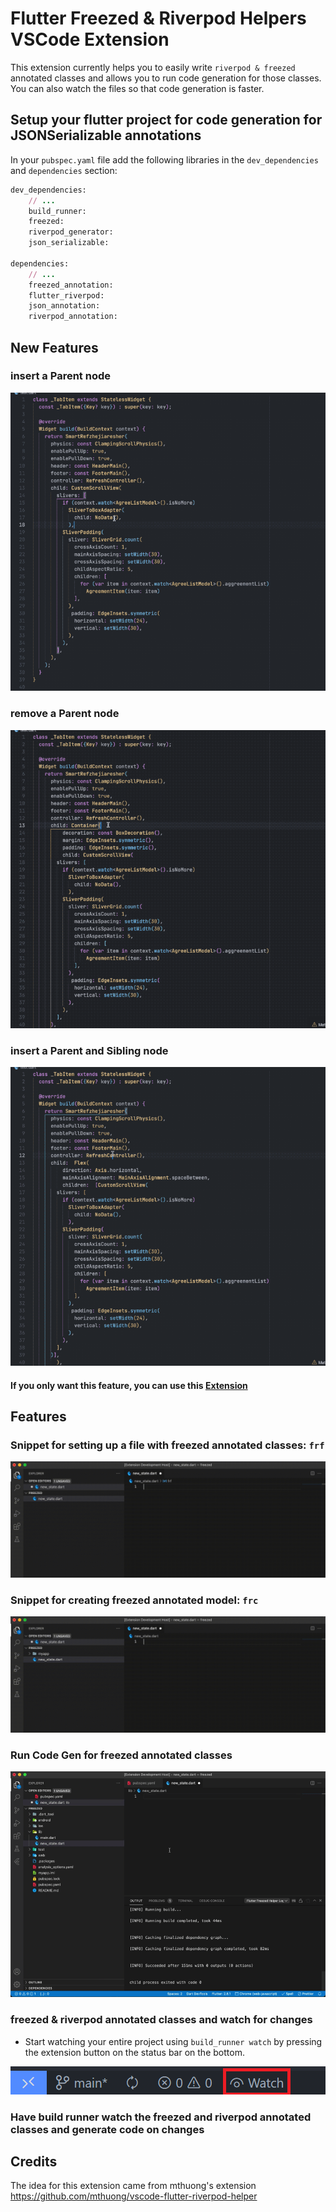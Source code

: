 # Flutter Freezed & Riverpod Helpers VSCode Extension

This extension currently helps you to easily write `riverpod & freezed` annotated classes and allows you to run code generation for those classes. You can also watch the files so that code generation is faster.

<!-- 👉 <https://marketplace.visualstudio.com/items?itemName=mthuong.vscode-flutter-freezed-helper> -->

## Setup your flutter project for code generation for JSONSerializable annotations

In your `pubspec.yaml` file add the following libraries in the `dev_dependencies` and `dependencies` section:

```ruby
dev_dependencies:
    // ...
    build_runner:
    freezed:
    riverpod_generator:
    json_serializable:

dependencies:
    // ...
    freezed_annotation:
    flutter_riverpod:
    json_annotation:
    riverpod_annotation:
```



## New Features

### insert a Parent node

![insert1](media/in1.gif)

### remove a Parent node

![remove](media/remove.gif)

### insert a Parent and Sibling node

![insert2](media/in2.gif)

#### If you only want this feature, you can use this [Extension](https://marketplace.visualstudio.com/items?itemName=evils.vscode-flutter-insert-remove-helper)


## Features

### Snippet for setting up a file with freezed annotated classes: `frf`

![frf](media/frf.gif)

### Snippet for creating freezed annotated model: `frc`

![frc](media/frc.gif)

### Run Code Gen for freezed annotated classes

![code gen](media/build.gif)

### freezed & riverpod annotated classes and watch for changes
* Start watching your entire project using `build_runner watch` by pressing the extension button on the status bar on the bottom.

![build_runner watch](media/screen2.png)

### Have build runner watch the freezed and riverpod annotated classes and generate code on changes




## Credits
The idea for this extension came from mthuong's extension <https://github.com/mthuong/vscode-flutter-riverpod-helper>
